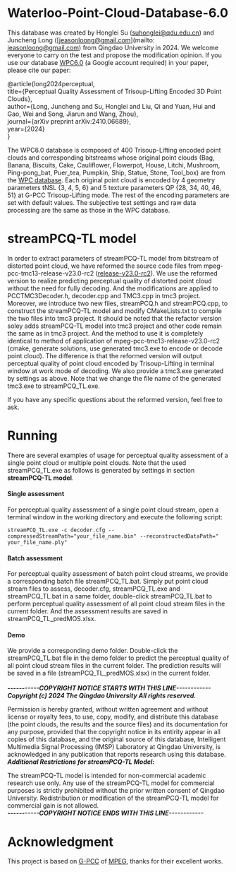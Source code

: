 # Waterloo-Point-Cloud-Database-6.0

This database was created by Honglei Su ([suhonglei@qdu.edu.cn](mailto:suhonglei@qdu.edu.cn)) and Juncheng Long ([jeasonloong@gmail.com](mailto: jeasonloong@gmail.com) from Qingdao University in 2024. We welcome everyone to carry on the test and propose the modification opinion. If you use our database [WPC6.0](https://drive.google.com/drive/folders/1ih50PQgqZDK7wyDGAzBp-u-Kg-PL7IZi?usp=drive_link) (a Google account required) in your paper, please cite our paper:

@article{long2024perceptual,  
  title={Perceptual Quality Assessment of Trisoup-Lifting Encoded 3D Point Clouds},  
  author={Long, Juncheng and Su, Honglei and Liu, Qi and Yuan, Hui and Gao, Wei and Song, Jiarun and Wang, Zhou},  
  journal={arXiv preprint arXiv:2410.06689},  
  year={2024}  
}

The WPC6.0 database is composed of 400 Trisoup-Lifting encoded point clouds and corresponding bitstreams whose original point clouds (Bag, Banana, Biscuits, Cake, Cauliflower, Flowerpot, House, Litchi, Mushroom, Ping-pong_bat, Puer_tea, Pumpkin, Ship, Statue, Stone, Tool_box) are from the [WPC database](https://github.com/qdushl/Waterloo-Point-Cloud-Database). Each original point cloud is encoded by 4 geometry parameters tNSL {3, 4, 5, 6} and 5 texture parameters QP {28, 34, 40, 46, 51} at G-PCC Trisoup-Lifting mode. The rest of the encoding parameters are set with default values. The subjective test settings and raw data processing are the same as those in the WPC database.

# streamPCQ-TL model

In order to extract parameters of streamPCQ-TL model from bitstream of distorted point cloud, we have reformed the source code files from mpeg-pcc-tmc13-release-v23.0-rc2 ([release-v23.0-rc2](https://github.com/MPEGGroup/mpeg-pcc-tmc13/tree/release-v23.0-rc2)). We use the reformed version to realize predicting perceptual quality of distorted point cloud without the need for fully decoding. And the modifications are applied to PCCTMC3Decoder.h, decoder.cpp and TMC3.cpp in tmc3 project. Moreover, we introduce two new files, streamPCQ.h and streamPCQ.cpp, to construct the streamPCQ-TL model and modify CMakeLists.txt to compile the two files into tmc3 project. It should be noted that the refactor version soley adds streamPCQ-TL model into tmc3 project and other code remain the same as in tmc3 project. And the method to use it is completely identical to method of application of mpeg-pcc-tmc13-release-v23.0-rc2 (cmake, generate solutions, use generated tmc3.exe to encode or decode point cloud). The difference is that the reformed version will output perceptual quality of point cloud encoded by Trisoup-Lifting in terminal window at work mode of decoding. We also provide a tmc3.exe generated by settings as above. Note that we change the file name of the generated tmc3.exe to streamPCQ_TL.exe.

If you have any specific questions about the reformed version, feel free to ask.


# Running
There are several examples of usage for perceptual quality assessment of a single point cloud or multiple point clouds. Note that the used streamPCQ_TL.exe as follows is generated by settings in section **streamPCQ-TL model**.
#### Single assessment

For perceptual quality assessment of a single point cloud stream, open a terminal window in the working directory and execute the following script:
```console
streamPCQ_TL.exe -c decoder.cfg --compressedStreamPath="your_file_name.bin" --reconstructedDataPath=" your_file_name.ply"
```

#### Batch assessment

For perceptual quality assessment of batch point cloud streams, we provide a corresponding batch file streamPCQ_TL.bat. Simply put point cloud stream files to assess, decoder.cfg, streamPCQ_TL.exe and streamPCQ_TL.bat in a same folder, double-click streamPCQ_TL.bat to perform perceptual quality assessment of all point cloud stream files in the current folder. And the assessment results are saved in streamPCQ_TL_predMOS.xlsx.

#### Demo

We provide a corresponding demo folder. Double-click the streamPCQ_TL.bat file in the demo folder to predict the perceptual quality of all point cloud stream files in the current folder. The prediction results will be saved in a file (streamPCQ_TL_predMOS.xlsx) in the current folder.<br/><br/>
***-----------COPYRIGHT NOTICE STARTS WITH THIS LINE------------***
***Copyright (c) 2024 The Qingdao University All rights reserved.***

Permission is hereby granted, without written agreement and without license or royalty fees, to use, copy, modify, and distribute this database (the point clouds, the results and the source files) and its documentation for any purpose, provided that the copyright notice in its entirity appear in all copies of this database, and the original source of this database, Intelligent Multimedia Signal Processing (IMSP) Laboratory at Qingdao University, is acknowledged in any publication that reports research using this database.<br/>
***Additional Restrictions for streamPCQ-TL Model:***

The streamPCQ-TL model is intended for non-commercial academic research use only. Any use of the streamPCQ-TL model for commercial purposes is strictly prohibited without the prior written consent of Qingdao University. Redistribution or modification of the streamPCQ-TL model for commercial gain is not allowed.<br/>
***-----------COPYRIGHT NOTICE ENDS WITH THIS LINE------------***

# Acknowledgment

This project is based on [G-PCC](https://www.mpeg.org/standards/MPEG-I/9/) of [MPEG](https://www.mpeg.org), thanks for their excellent works.


